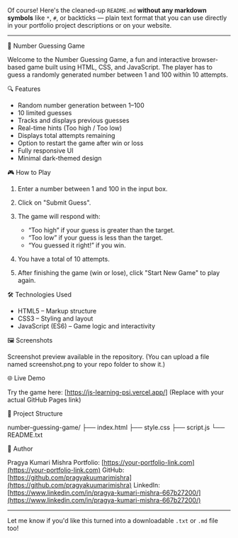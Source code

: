 Of course! Here's the cleaned-up `README.md` **without any markdown symbols** like `*`, `#`, or backticks — plain text format that you can use directly in your portfolio project descriptions or on your website.

---

🎯 Number Guessing Game

Welcome to the Number Guessing Game, a fun and interactive browser-based game built using HTML, CSS, and JavaScript. The player has to guess a randomly generated number between 1 and 100 within 10 attempts.

🔍 Features

* Random number generation between 1–100
* 10 limited guesses
* Tracks and displays previous guesses
* Real-time hints (Too high / Too low)
* Displays total attempts remaining
* Option to restart the game after win or loss
* Fully responsive UI
* Minimal dark-themed design

🎮 How to Play

1. Enter a number between 1 and 100 in the input box.
2. Click on "Submit Guess".
3. The game will respond with:

   * “Too high” if your guess is greater than the target.
   * “Too low” if your guess is less than the target.
   * “You guessed it right!” if you win.
4. You have a total of 10 attempts.
5. After finishing the game (win or lose), click "Start New Game" to play again.

🛠️ Technologies Used

* HTML5 – Markup structure
* CSS3 – Styling and layout
* JavaScript (ES6) – Game logic and interactivity

🖼️ Screenshots

Screenshot preview available in the repository. (You can upload a file named screenshot.png to your repo folder to show it.)

🌐 Live Demo

Try the game here:
[https://js-learning-psi.vercel.app/]
(Replace with your actual GitHub Pages link)

📁 Project Structure

number-guessing-game/
├── index.html
├── style.css
├── script.js
└── README.txt

📌 Author

Pragya Kumari Mishra
Portfolio: [https://your-portfolio-link.com](https://your-portfolio-link.com)
GitHub: [https://github.com/pragyakuumarimishra](https://github.com/pragyakuumarimishra)
LinkedIn: [https://www.linkedin.com/in/pragya-kumari-mishra-667b27200/](https://www.linkedin.com/in/pragya-kumari-mishra-667b27200/)

---

Let me know if you'd like this turned into a downloadable `.txt` or `.md` file too!
